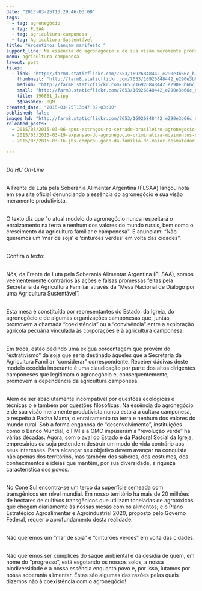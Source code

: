 ```yaml
---
date: "2015-03-25T13:29:46-03:00"
tags:
  - tag: agronegócio
  - tag: FLSAA
  - tag: agricultura-camponesa
  - tag: Agricultura-Sustentável
title: "Argentinos lançam manifesto "
support_line: Na essência do agronegócio e de sua visão meramente produtivista nunca estará a cultura camponesa
menu: agricultura camponesa
layout: post
files:
  - link: "http://farm8.staticflickr.com/7653/16926848442_e290e3b66c_b.jpg"
    thumbnail: "http://farm8.staticflickr.com/7653/16926848442_e290e3b66c_t.jpg"
    medium: "http://farm8.staticflickr.com/7653/16926848442_e290e3b66c_z.jpg"
    small: "http://farm8.staticflickr.com/7653/16926848442_e290e3b66c_n.jpg"
    title: 196861_1.jpg
    $$hashKey: 0QM
created_date: "2015-03-25T13:47:32-03:00"
published: false
images_hd: "http://farm8.staticflickr.com/7653/16926848442_e290e3b66c_n.jpg"
releated_posts:
  - 2015/03/2015-03-06-apos-estragos-no-cerrado-brasileiro-agronegocio-avanca-sobre-terras-mocambicanas.md
  - 2015/03/2015-03-19-expansao-do-agronegocio-criminaliza-movimentos-sociais-no-paraguai.md
  - 2015/03/2015-03-16-jbs-comprou-gado-da-familia-do-maior-desmatador-da-amazonia.md

---
```

<p><br />
<em>Da HU On-Line</em></p>

<p><br />
A Frente de Luta pela Soberania Alimentar Argentina (FLSAA) lan&ccedil;ou nota em seu site oficial denunciando a ess&ecirc;ncia do agroneg&oacute;cio e sua vis&atilde;o meramente produtivista.</p>

<p><br />
O texto diz que &quot;o atual modelo do agroneg&oacute;cio nunca respeitar&aacute; o enraizamento na terra e nenhum dos valores do mundo rurais, bem como o crescimento da agricultura familiar e camponesa&quot;. E anunciam: &ldquo;N&atilde;o queremos um &lsquo;mar de soja&rsquo; e &lsquo;cintur&otilde;es verdes&rsquo; em volta das cidades&rdquo;.</p>

<p><br />
Confira o texto:</p>

<p><br />
N&oacute;s, da Frente de Luta pela Soberania Alimentar Argentina (FLSAA), somos veementemente contr&aacute;rios &agrave;s a&ccedil;&otilde;es e falsas promessas feitas pela Secretaria da Agricultura Familiar atrav&eacute;s da &ldquo;Mesa Nacional de Di&aacute;logo por uma Agricultura Sustent&aacute;vel&rdquo;.</p>

<p><br />
Esta mesa &eacute; constitu&iacute;da por representantes do Estado, da Igreja, do agroneg&oacute;cio e de algumas organiza&ccedil;&otilde;es camponesas que, juntas, promovem a chamada &ldquo;coexist&ecirc;ncia&rdquo; ou a &ldquo;conviv&ecirc;ncia&rdquo; entre a explora&ccedil;&atilde;o agr&iacute;cola pecu&aacute;ria vinculada &agrave;s corpora&ccedil;&otilde;es e &agrave; agricultura camponesa.</p>

<p><br />
Em troca, est&atilde;o pedindo uma ex&iacute;gua porcentagem que prov&eacute;m do &ldquo;extrativismo&rdquo; da soja que seria destinado &agrave;queles que a Secretaria da Agricultura Familiar &ldquo;considerar&rdquo; correspondente. Receber d&aacute;divas deste modelo ecocida imperante &eacute; uma claudica&ccedil;&atilde;o por parte dos altos dirigentes camponeses que legitimam o agroneg&oacute;cio e, consequentemente, promovem a depend&ecirc;ncia da agricultura camponesa.</p>

<p><br />
Al&eacute;m de ser absolutamente incompat&iacute;vel por quest&otilde;es ecol&oacute;gicas e t&eacute;cnicas o &eacute; tamb&eacute;m por quest&otilde;es filos&oacute;ficas. Na ess&ecirc;ncia do agroneg&oacute;cio e de sua vis&atilde;o meramente produtivista nunca estar&aacute; a cultura camponesa, o respeito &agrave; Pacha Mama, o enraizamento na terra e nenhum dos valores do mundo rural. Sob a forma enganosa de &ldquo;desenvolvimento&rdquo;, institui&ccedil;&otilde;es como o Banco Mundial, o FMI e a OMC impuseram a &ldquo;revolu&ccedil;&atilde;o verde&rdquo; h&aacute; v&aacute;rias d&eacute;cadas. Agora, com o aval do Estado e da Pastoral Social da Igreja, empres&aacute;rios da soja pretendem destruir um modo de vida contr&aacute;rio aos seus interesses. Para alcan&ccedil;ar seu objetivo devem avan&ccedil;ar na conquista n&atilde;o apenas dos territ&oacute;rios, mas tamb&eacute;m dos saberes, dos costumes, dos conhecimentos e ideias que mant&ecirc;m, por sua diversidade, a riqueza caracter&iacute;stica dos povos.</p>

<p><br />
No Cone Sul encontra-se um ter&ccedil;o da superf&iacute;cie semeada com transg&ecirc;nicos em n&iacute;vel mundial. Em nosso territ&oacute;rio h&aacute; mais de 20 milh&otilde;es de hectares de cultivos transg&ecirc;nicos que utilizam toneladas de agrot&oacute;xicos que chegam diariamente &agrave;s nossas mesas com os alimentos; e o Plano Estrat&eacute;gico Agroalimentar e Agroindustrial 2020, proposto pelo Governo Federal, requer o aprofundamento desta realidade.</p>

<p><br />
N&atilde;o queremos um &ldquo;mar de soja&rdquo; e &ldquo;cintur&otilde;es verdes&rdquo; em volta das cidades.</p>

<p><br />
N&atilde;o queremos ser c&uacute;mplices do saque ambiental e da des&iacute;dia de quem, em nome do &ldquo;progresso&rdquo;, est&aacute; esgotando os nossos solos, a nossa biodiversidade e a nossa ess&ecirc;ncia enquanto povo e, por isso, lutamos por nossa soberania alimentar. Estas s&atilde;o algumas das raz&otilde;es pelas quais dizemos n&atilde;o &agrave; coexist&ecirc;ncia com o agroneg&oacute;cio!</p>
